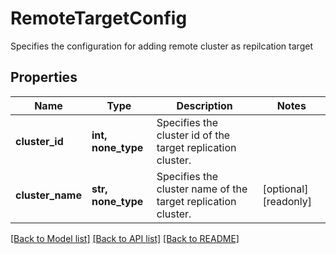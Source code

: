 # RemoteTargetConfig

Specifies the configuration for adding remote cluster as repilcation target

## Properties
Name | Type | Description | Notes
------------ | ------------- | ------------- | -------------
**cluster_id** | **int, none_type** | Specifies the cluster id of the target replication cluster. | 
**cluster_name** | **str, none_type** | Specifies the cluster name of the target replication cluster. | [optional] [readonly] 

[[Back to Model list]](../README.md#documentation-for-models) [[Back to API list]](../README.md#documentation-for-api-endpoints) [[Back to README]](../README.md)


